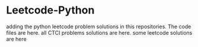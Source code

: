 # Leetcode-Python
adding the python leetcode problem solutions in this repositories. 
The code files are here.
all CTCI problems solutions are here.
some leetcode solutions are here






















































































































































































































































































































































































































































































































































































































































































































































































































































































































































